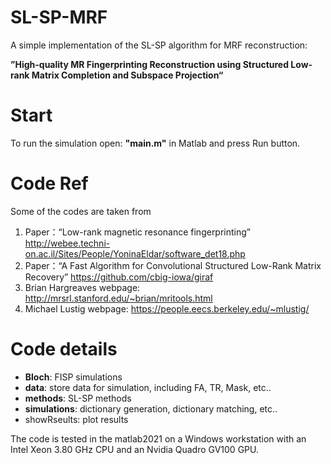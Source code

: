 # SL-SP-MRF
A simple implementation of the SL-SP algorithm for MRF reconstruction:

**”High-quality MR Fingerprinting Reconstruction using Structured Low-rank Matrix Completion and Subspace Projection“**
# Start
To run the simulation open: **"main.m"** in Matlab and press Run button.
# Code Ref
Some of the codes are taken from
1. Paper：“Low-rank magnetic resonance fingerprinting”
http://webee.techni-on.ac.il/Sites/People/YoninaEldar/software_det18.php
2. Paper：“A Fast Algorithm for Convolutional Structured Low-Rank Matrix Recovery”
https://github.com/cbig-iowa/giraf
3. Brian Hargreaves webpage: 
http://mrsrl.stanford.edu/~brian/mritools.html
4. Michael Lustig webpage:
https://people.eecs.berkeley.edu/~mlustig/

# Code details
* **Bloch**: FISP simulations
* **data**: store data for simulation, including FA, TR, Mask, etc..
* **methods**: SL-SP methods
* **simulations**: dictionary generation, dictionary matching, etc..
*  showRseults: plot results

The code is tested in the matlab2021 on a Windows workstation with an Intel Xeon 3.80 GHz
CPU and an Nvidia Quadro GV100 GPU.
